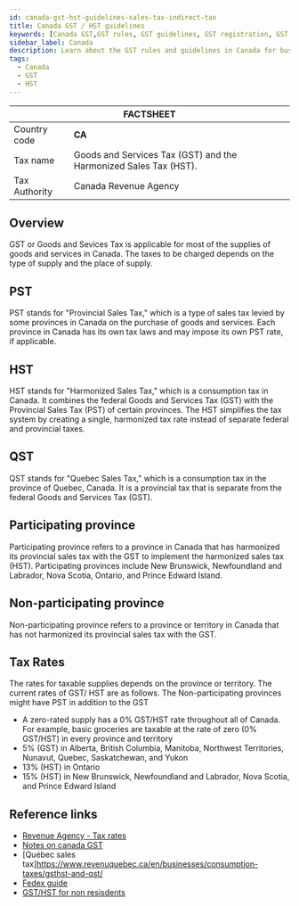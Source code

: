 ```yaml
---
id: canada-gst-hst-guidelines-sales-tax-indirect-tax
title: Canada GST / HST guidelines 
keywords: [Canada GST,GST rules, GST guidelines, GST registration, GST filing, Canada tax laws, GST compliance, GST for businesses, GST in Canada]
sidebar_label: Canada
description: Learn about the GST rules and guidelines in Canada for businesses with our comprehensive country guide. From registration to filing returns, our article covers everything you need to know to stay compliant with Canadian tax laws.
tags:
  - Canada
  - GST
  - HST
---
```


<table>
  <thead>
    <tr>
      <th colspan="2">FACTSHEET</th>
    </tr>
  </thead>
  <tbody>
    <tr>
      <td>Country code</td>
      <td><b>CA</b></td>
    </tr>
     <tr>
      <td>Tax name</td>
      <td>Goods and Services Tax (GST) and the Harmonized Sales Tax (HST).</td>
    </tr>
    <tr>
      <td>Tax Authority</td>
      <td>Canada Revenue Agency</td>
    </tr>
  </tbody>
</table>

## Overview 
GST or Goods and Sevices Tax is applicable for most of the supplies of goods and services in Canada. The taxes to be charged depends on the type of supply and the place of supply. 

## PST
PST stands for "Provincial Sales Tax," which is a type of sales tax levied by some provinces in Canada on the purchase of goods and services. Each province in Canada has its own tax laws and may impose its own PST rate, if applicable.

## HST
HST stands for "Harmonized Sales Tax," which is a consumption tax in Canada. It combines the federal Goods and Services Tax (GST) with the Provincial Sales Tax (PST) of certain provinces. The HST simplifies the tax system by creating a single, harmonized tax rate instead of separate federal and provincial taxes.

## QST
QST stands for "Quebec Sales Tax," which is a consumption tax in the province of Quebec, Canada. It is a provincial tax that is separate from the federal Goods and Services Tax (GST).

## Participating province
Participating province refers to a province in Canada that has harmonized its provincial sales tax with the GST to implement the harmonized sales tax (HST). Participating provinces include New Brunswick, Newfoundland and Labrador, Nova Scotia, Ontario, and Prince Edward Island.

## Non-participating province
Non-participating province refers to a province or territory in Canada that has not harmonized its provincial sales tax with the GST. 

## Tax Rates

The rates for taxable supplies depends on the province or territory. The current rates of GST/ HST are as follows. The Non-participating provinces might have PST in addition to the GST
* A zero-rated supply has a 0% GST/HST rate throughout all of Canada. For example, basic groceries are taxable at the rate of zero (0% GST/HST) in every province and territory
* 5% (GST) in Alberta, British Columbia, Manitoba, Northwest Territories, Nunavut, Quebec, Saskatchewan, and Yukon
* 13% (HST) in Ontario
* 15% (HST) in New Brunswick, Newfoundland and Labrador, Nova Scotia, and Prince Edward Island


## Reference links
* [Revenue Agency - Tax rates](https://www.canada.ca/en/revenue-agency/services/tax/businesses/topics/gst-hst-businesses/charge-collect-which-rate.html)
* [Notes on canada GST](https://taxbackinternational.com/country-vat-guides/canada-vat-gst-guide/)
* [Québec sales tax]https://www.revenuquebec.ca/en/businesses/consumption-taxes/gsthst-and-qst/
* [Fedex guide](https://www.fedex.com/en-ca/news/canadian-sales-taxes.html)
* [GST/HST for non resisdents](https://www.canada.ca/en/revenue-agency/services/forms-publications/publications/rc4027/doing-business-canada-gst-hst-information-non-residents.html#definition)


